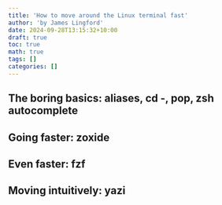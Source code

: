 ```yaml
---
title: 'How to move around the Linux terminal fast'
author: 'by James Lingford'
date: 2024-09-28T13:15:32+10:00
draft: true
toc: true
math: true
tags: []
categories: []
---
```


## The boring basics: aliases, cd -, pop, zsh autocomplete



## Going faster: zoxide



## Even faster: fzf



## Moving intuitively: yazi



